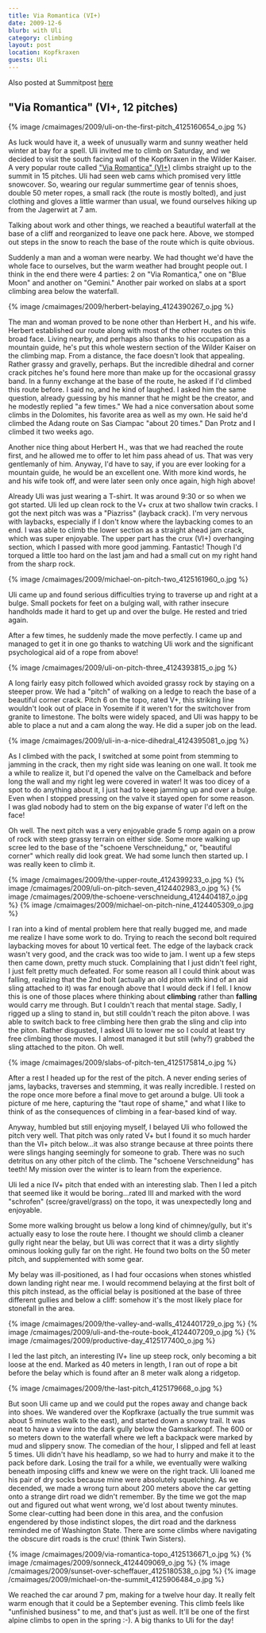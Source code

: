 ```yaml
---
title: Via Romantica (VI+)
date: 2009-12-6
blurb: with Uli
category: climbing
layout: post
location: Kopfkraxen
guests: Uli
---
```


Also posted at Summitpost [here](https://www.summitpost.org/kopfkraxen-via-romantica/576463)

"Via Romantica" (VI+, 12 pitches)
---

{% image /cmaimages/2009/uli-on-the-first-pitch_4125160654_o.jpg %}

As luck would have it, a week of unusually warm and sunny weather held winter at
bay for a spell. Uli invited me to climb on Saturday, and we decided to visit
the south facing wall of the Kopfkraxen in the Wilder Kaiser. A very popular
route called <a href="https://www.bergsteigen.at/de/touren.aspx?ID=552">"Via
Romantica" (VI+)</a> climbs straight up to the summit in 15 pitches. Uli had
seen web cams which promised very little snowcover. So, wearing our regular
summertime gear of tennis shoes, double 50 meter ropes, a small rack (the route
is mostly bolted), and just clothing and gloves a little warmer than usual, we
found ourselves hiking up from the Jagerwirt at 7 am.

Talking about work and other things, we reached a beautiful waterfall at the
base of a cliff and reorganized to leave one pack here. Above, we stomped out
steps in the snow to reach the base of the route which is quite obvious.

Suddenly a man and a woman were nearby. We had thought we'd have the whole face
to ourselves, but the warm weather had brought people out. I think in the end
there were 4 parties: 2 on "Via Romantica," one on "Blue Moon" and another on
"Gemini." Another pair worked on slabs at a sport climbing area below the
waterfall.

{% image /cmaimages/2009/herbert-belaying_4124390267_o.jpg %}

The man and woman proved to be none other than Herbert H., and his wife. Herbert
established our route along with most of the other routes on this broad
face. Living nearby, and perhaps also thanks to his occupation as a mountain
guide, he's put this whole western section of the Wilder Kaiser on the climbing
map. From a distance, the face doesn't look that appealing. Rather grassy and
gravelly, perhaps. But the incredible dihedral and corner crack pitches he's
found here more than make up for the occasional grassy band. In a funny exchange
at the base of the route, he asked if I'd climbed this route before. I said no,
and he kind of laughed. I asked him the same question, already guessing by his
manner that he might be the creator, and he modestly replied "a few times." We
had a nice conversation about some climbs in the Dolomites, his favorite area as
well as my own. He said he'd climbed the Adang route on Sas Ciampac "about 20
times." Dan Protz and I climbed it two weeks ago.

Another nice thing about Herbert H., was that we had reached the route first,
and he allowed me to offer to let him pass ahead of us. That was very
gentlemanly of him. Anyway, I'd have to say, if you are ever looking for a
mountain guide, he would be an excellent one. With more kind words, he and his
wife took off, and were later seen only once again, high high above!

Already Uli was just wearing a T-shirt. It was around 9:30 or so when we got
started. Uli led up clean rock to the V+ crux at two shallow twin cracks. I got
the next pitch was was a "Piazriss" (layback crack). I'm very nervous with
laybacks, especially if I don't know where the laybacking comes to an end. I was
able to climb the lower section as a straight ahead jam crack, which was super
enjoyable. The upper part has the crux (VI+) overhanging section, which I passed
with more good jamming. Fantastic! Though I'd torqued a little too hard on the
last jam and had a small cut on my right hand from the sharp rock.

{% image /cmaimages/2009/michael-on-pitch-two_4125161960_o.jpg %}

Uli came up and found serious difficulties trying to traverse up and right at a
bulge. Small pockets for feet on a bulging wall, with rather insecure handholds
made it hard to get up and over the bulge. He rested and tried again.

After a few times, he suddenly made the move perfectly. I came up and managed to
get it in one go thanks to watching Uli work and the significant psychological
aid of a rope from above!

{% image /cmaimages/2009/uli-on-pitch-three_4124393815_o.jpg %}

A long fairly easy pitch followed which avoided grassy rock by staying on a steeper prow. We had a "pitch" of walking on a ledge to reach the base of a beautiful corner crack. Pitch 6 on the topo, rated V+, this striking line wouldn't look out of place in Yosemite if it weren't for the switchover from granite to limestone. The bolts were widely spaced, and Uli was happy to be able to place a nut and a cam along the way. He did a super job on the lead. 

{% image /cmaimages/2009/uli-in-a-nice-dihedral_4124395081_o.jpg %}

As I climbed with the pack, I switched at some point from stemming to jamming in
the crack, then my right side was leaning on one wall. It took me a while to
realize it, but I'd opened the valve on the Camelback and before long the wall
and my right leg were covered in water! It was too dicey of a spot to do
anything about it, I just had to keep jamming up and over a bulge. Even when I
stopped pressing on the valve it stayed open for some reason. I was glad nobody
had to stem on the big expanse of water I'd left on the face!

Oh well. The next pitch was a very enjoyable grade 5 romp again on a prow of rock with steep grassy terrain on either side. Some more walking up scree led to the base of the "schoene Verschneidung," or, "beautiful corner" which really did look great. We had some lunch then started up. I was really keen to climb it.

{% image /cmaimages/2009/the-upper-route_4124399233_o.jpg %}
{% image /cmaimages/2009/uli-on-pitch-seven_4124402983_o.jpg %}
{% image /cmaimages/2009/the-schoene-verschneidung_4124404187_o.jpg %}
{% image /cmaimages/2009/michael-on-pitch-nine_4124405309_o.jpg %}

I ran into a kind of mental problem here that really bugged me, and made me
realize I have some work to do. Trying to reach the second bolt required
laybacking moves for about 10 vertical feet. The edge of the layback crack
wasn't very good, and the crack was too wide to jam. I went up a few steps then
came down, pretty much stuck. Complaining that I just didn't feel right, I just
felt pretty much defeated. For some reason all I could think about was falling,
realizing that the 2nd bolt (actually an old piton with kind of an aid sling
attached to it) was far enough above that I would deck if I fell. I know this is
one of those places where thinking about <b>climbing</b> rather than
<b>falling</b> would carry me through. But I couldn't reach that mental
stage. Sadly, I rigged up a sling to stand in, but still couldn't reach the
piton above. I was able to switch back to free climbing here then grab the sling
and clip into the piton. Rather disgusted, I asked Uli to lower me so I could at
least try free climbing those moves. I almost managed it but still (why?)
grabbed the sling attached to the piton. Oh well.

{% image /cmaimages/2009/slabs-of-pitch-ten_4125175814_o.jpg %}

After a rest I headed up for the rest of the pitch. A never ending series of
jams, laybacks, traverses and stemming, it was really incredible. I rested on
the rope once more before a final move to get around a bulge. Uli took a picture
of me here, capturing the "taut rope of shame," and what I like to think of as
the consequences of climbing in a fear-based kind of way.

Anyway, humbled but still enjoying myself, I belayed Uli who followed the pitch
very well. That pitch was only rated V+ but I found it so much harder than the
VI+ pitch below...it was also strange because at three points there were slings
hanging seemingly for someone to grab. There was no such detritus on any other
pitch of the climb. The "schoene Verschneidung" has teeth! My mission over the
winter is to learn from the experience.

Uli led a nice IV+ pitch that ended with an interesting slab. Then I led a pitch
that seemed like it would be boring...rated III and marked with the word
"schrofen" (scree/gravel/grass) on the topo, it was unexpectedly long and
enjoyable.

Some more walking brought us below a long kind of chimney/gully, but it's
actually easy to lose the route here. I thought we should climb a cleaner gully
right near the belay, but Uli was correct that it was a dirty slightly ominous
looking gully far on the right. He found two bolts on the 50 meter pitch, and
supplemented with some gear.

My belay was ill-positioned, as I had four occasions when stones whistled down
landing right near me. I would recommend belaying at the first bolt of this
pitch instead, as the official belay is positioned at the base of three
different gullies and below a cliff: somehow it's the most likely place for
stonefall in the area.

{% image /cmaimages/2009/the-valley-and-walls_4124401729_o.jpg %}
{% image /cmaimages/2009/uli-and-the-route-book_4124407209_o.jpg %}
{% image /cmaimages/2009/productive-day_4125177400_o.jpg %}

I led the last pitch, an interesting IV+ line up steep rock, only becoming a bit loose at the end. Marked as 40 meters in length, I ran out of rope a bit before the belay which is found after an 8 meter walk along a ridgetop. 

{% image /cmaimages/2009/the-last-pitch_4125179668_o.jpg %}

But soon Uli came up and we could put the ropes away and change back into
shoes. We wandered over the Kopfkraxe (actually the true summit was about 5
minutes walk to the east), and started down a snowy trail. It was neat to have a
view into the dark gully below the Gamskarkopf. The 600 or so meters down to the
waterfall where we left a backpack were marked by mud and slippery snow. The
comedian of the hour, I slipped and fell at least 5 times. Uli didn't have his
headlamp, so we had to hurry and make it to the pack before dark. Losing the
trail for a while, we eventually were walking beneath imposing cliffs and knew
we were on the right track. Uli loaned me his pair of dry socks because mine
were absolutely squelching. As we decended, we made a wrong turn about 200
meters above the car getting onto a strange dirt road we didn't remember. By the
time we got the map out and figured out what went wrong, we'd lost about twenty
minutes. Some clear-cutting had been done in this area, and the confusion
engendered by those indistinct slopes, the dirt road and the darkness reminded
me of Washington State. There are some climbs where navigating the obscure dirt
roads is the crux! (think Twin Sisters).

{% image /cmaimages/2009/via-romantica-topo_4125136671_o.jpg %}
{% image /cmaimages/2009/sonneck_4124409069_o.jpg %}
{% image /cmaimages/2009/sunset-over-scheffauer_4125180538_o.jpg %}
{% image /cmaimages/2009/michael-on-the-summit_4125906484_o.jpg %}

We reached the car around 7 pm, making for a twelve hour day. It really felt warm enough that it could be a September evening. This climb feels like "unfinished business" to me, and that's just as well. It'll be one of the first alpine climbs to open in the spring :-). A big thanks to Uli for the day!
                     
                                                                                                                             


